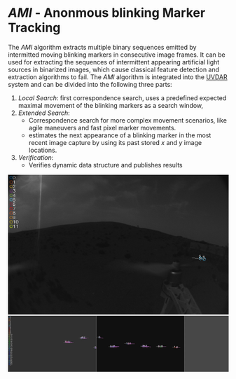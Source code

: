 # <em>AMI</em> - Anonmous blinking Marker Tracking
The <em>AMI</em> algorithm extracts multiple binary sequences emitted by intermitted moving blinking markers in consecutive image frames.
It can be used for extracting the sequences of intermittent appearing artificial light sources in binarized images, which cause classical feature detection and extraction algorithms to fail.
The <em>AMI</em> algorithm is integrated into the [UVDAR](https://github.com/ctu-mrs/uvdar_core) system and can be divided into the following three parts:
1. <em>Local Search</em>: first correspondence search, uses a predefined expected maximal movement of the blinking markers as a search window,
2. <em>Extended Search</em>: 
    - Correspondence search for more complex movement scenarios, like agile maneuvers and fast pixel marker movements. 
    - estimates the next appearance of a blinking marker in the most recent image capture by using its past stored $x$ and $y$ image locations.
3. <em>Verification</em>: 
    - Verifies dynamic data structure and publishes results

![AMI Algorithm Tracking one TX in desert](.fig/ami_tracking.png "AMI Algorithm tracking one TX in desert")![AMI Algorithm Tracking multiple TXs in simulation](.fig/ami_tracking_sim.png "AMI Algorithm Tracking multiple TXs in simulation")
